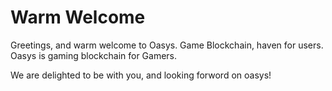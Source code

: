 ---
---

# Warm Welcome

Greetings, and warm welcome to Oasys. Game Blockchain, haven for users.
Oasys is gaming blockchain for Gamers. 

We are delighted to be with you, and looking forword on oasys! 